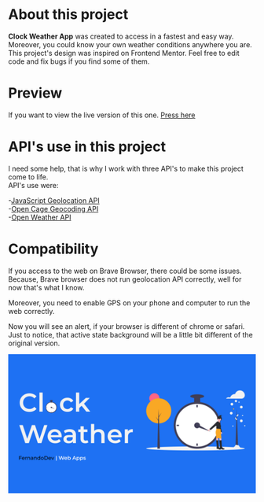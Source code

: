 # About this project

**Clock Weather App** was created to access in a fastest and easy way. Moreover, you could know your own weather conditions anywhere you are. This project's design was inspired on Frontend Mentor. Feel free to edit code and fix bugs if you find some of them.

# Preview

If you want to view the live version of this one. [Press here](https://clock-weather.netlify.app)

# API's use in this project

I need some help, that is why I work with three API's to make this project come to life. <br> API's use were:

-[JavaScript Geolocation API](https://developer.mozilla.org/en-US/docs/Web/API/Geolocation_API)<br>
-[Open Cage Geocoding API](https://opencagedata.com/)<br>
-[Open Weather API](https://openweathermap.org/)<br>

# Compatibility
If you access to the web on Brave Browser, there could be some issues. Because, Brave browser does not run geolocation API correctly, well for now that's what I know.

Moreover, you need to enable GPS on your phone and computer to run the web correctly.

Now you will see an alert, if your browser is different of chrome or safari. Just to notice, that active state background will be a little bit different of the original version.

<img src="img/Thumbnail.jpg"></img>